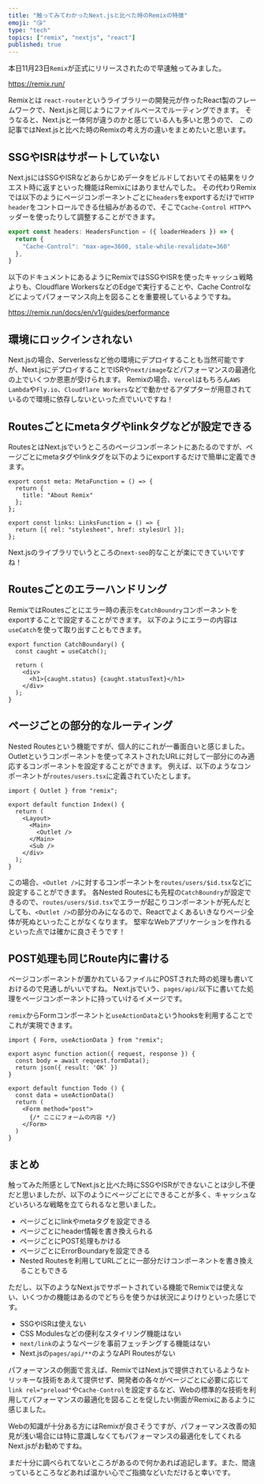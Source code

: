 ```yaml
---
title: "触ってみてわかったNext.jsと比べた時のRemixの特徴"
emoji: "😘"
type: "tech"
topics: ["remix", "nextjs", "react"]
published: true
---
```


本日11月23日`Remix`が正式にリリースされたので早速触ってみました。

https://remix.run/

Remixとは `react-router`というライブラリーの開発元が作ったReact製のフレームワークで、Next.jsと同じようにファイルベースでルーティングできます。
そうなると、Next.jsと一体何が違うのかと感じている人も多いと思うので、
この記事ではNext.jsと比べた時のRemixの考え方の違いをまとめたいと思います。

## SSGやISRはサポートしていない

Next.jsにはSSGやISRなどあらかじめデータをビルドしておいてその結果をリクエスト時に返すといった機能はRemixにはありませんでした。
その代わりRemixでは以下のようにページコンポーネントごとに`headers`をexportするだけで`HTTP header`をコントロールできる仕組みがあるので、そこで`Cache-Control HTTP`ヘッダーを使ったりして調整することができます。

```ts
export const headers: HeadersFunction = ({ loaderHeaders }) => {
  return {
    "Cache-Control": "max-age=3600, stale-while-revalidate=360"
  },
}
```

以下のドキュメントにあるようにRemixではSSGやISRを使ったキャッシュ戦略よりも、Cloudflare WorkersなどのEdgeで実行することや、Cache Controlなどによってパフォーマンス向上を図ることを重要視しているようですね。

https://remix.run/docs/en/v1/guides/performance

## 環境にロックインされない

Next.jsの場合、Serverlessなど他の環境にデプロイすることも当然可能ですが、Next.jsにデプロイすることでISRや`next/image`などパフォーマンスの最適化の上でいくつか恩恵が受けられます。
Remixの場合、`Vercel`はもちろん`AWS Lambda`や`Fly.io`、`Cloudflare Workers`などで動かせるアダプターが用意されているので環境に依存しないといった点でいいですね！

## Routesごとにmetaタグやlinkタグなどが設定できる

RoutesとはNext.jsでいうところのページコンポーネントにあたるのですが、ページごとにmetaタグやlinkタグを以下のようにexportするだけで簡単に定義できます。

```tsx
export const meta: MetaFunction = () => {
  return {
    title: "About Remix"
  };
};

export const links: LinksFunction = () => {
  return [{ rel: "stylesheet", href: stylesUrl }];
};
```

Next.jsのライブラリでいうところの`next-seo`的なことが楽にできていいですね！

## Routesごとのエラーハンドリング

RemixではRoutesごとにエラー時の表示を`CatchBoundry`コンポーネントをexportすることで設定することができます。
以下のようにエラーの内容は`useCatch`を使って取り出すこともできます。

```tsx
export function CatchBoundary() {
  const caught = useCatch();

  return (
    <div>
      <h1>{caught.status} {caught.statusText}</h1>
    </div>
  );
}
```

## ページごとの部分的なルーティング

Nested Routesという機能ですが、個人的にこれが一番面白いと感じました。Outletというコンポーネントを使ってネストされたURLに対して一部分にのみ適応するコンポーネントを設定することができます。
例えば、以下のようなコンポーネントが`routes/users.tsx`に定義されていたとします。

```tsx
import { Outlet } from "remix";

export default function Index() {
  return (
    <Layout>
      <Main>
        <Outlet />
      </Main>
      <Sub />
    </div>
  );
}
```

この場合、`<Outlet />`に対するコンポーネントを`routes/users/$id.tsx`などに設定することができます。
各Nested Routesにも先程の`CatchBoundry`が設定できるので、`routes/users/$id.tsx`でエラーが起こりコンポーネントが死んだとしても、`<Outlet />`の部分のみになるので、Reactでよくあるいきなりページ全体が死ぬといったことがなくなります。
堅牢なWebアプリケーションを作れるといった点では確かに良さそうです！


## POST処理も同じRoute内に書ける

ページコンポーネントが置かれているファイルにPOSTされた時の処理も書いておけるので見通しがいいですね。
Next.jsでいう、`pages/api/`以下に書いてた処理をページコンポーネントに持っていけるイメージです。

`remix`からFormコンポーネントと`useActionData`というhooksを利用することでこれが実現できます。

```tsx:todo.tsx
import { Form, useActionData } from "remix";

export async function action({ request, response }) {
  const body = await request.formData();
  return json({ result: 'OK' })
}

export default function Todo () {
  const data = useActionData()
  return (
    <Form method="post">
      {/* ここにフォームの内容 */}
    </Form>
  )
}
```

## まとめ

触ってみた所感としてNext.jsと比べた時にSSGやISRができないことは少し不便だと思いましたが、以下のようにページごとにできることが多く、キャッシュなどいろいろな戦略を立てられるなと思いました。

- ページごとにlinkやmetaタグを設定できる
- ページごとにheader情報を書き換えられる
- ページごとにPOST処理もかける
- ページごとにErrorBoundaryを設定できる
- Nested Routesを利用してURLごとに一部分だけコンポーネントを書き換えることもできる

ただし、以下のようなNext.jsでサポートされている機能でRemixでは使えない、いくつかの機能はあるのでどちらを使うかは状況によりけりといった感じです。

- SSGやISRは使えない
- CSS Modulesなどの便利なスタイリング機能はない
- `next/link`のようなページを事前フェッチングする機能はない
- Next.jsの`pages/api/**`のようなAPI Routesがない

パフォーマンスの側面で言えば、RemixではNext.jsで提供されているようなトリッキーな技術をあえて提供せず、開発者の各々がページごとに必要に応じて`link rel="preload"`や`Cache-Control`を設定するなど、Webの標準的な技術を利用してパフォーマンスの最適化を図ることを促したい側面がRemixにあるように感じました。

Webの知識が十分ある方にはRemixが良さそうですが、パフォーマンス改善の知見が浅い場合には特に意識しなくてもパフォーマンスの最適化をしてくれるNext.jsがお勧めですね。

まだ十分に調べられてないところがあるので何かあれば追記します。また、間違っているところなどあれば温かい心でご指摘などいただけると幸いです。
